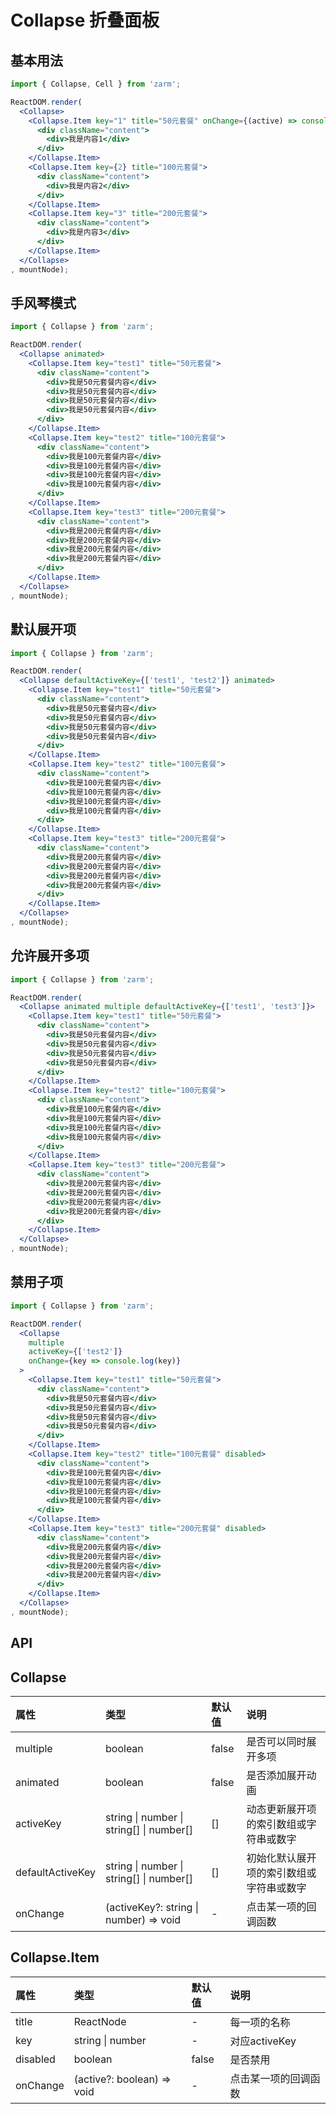 # Collapse 折叠面板



## 基本用法
```jsx
import { Collapse, Cell } from 'zarm';

ReactDOM.render(
  <Collapse>
    <Collapse.Item key="1" title="50元套餐" onChange={(active) => console.log(active)}>
      <div className="content">
        <div>我是内容1</div>
      </div>
    </Collapse.Item>
    <Collapse.Item key={2} title="100元套餐">
      <div className="content">
        <div>我是内容2</div>
      </div>
    </Collapse.Item>
    <Collapse.Item key="3" title="200元套餐">
      <div className="content">
        <div>我是内容3</div>
      </div>
    </Collapse.Item>
  </Collapse>
, mountNode);
```



## 手风琴模式
```jsx
import { Collapse } from 'zarm';

ReactDOM.render(
  <Collapse animated>
    <Collapse.Item key="test1" title="50元套餐">
      <div className="content">
        <div>我是50元套餐内容</div>
        <div>我是50元套餐内容</div>
        <div>我是50元套餐内容</div>
        <div>我是50元套餐内容</div>
      </div>
    </Collapse.Item>
    <Collapse.Item key="test2" title="100元套餐">
      <div className="content">
        <div>我是100元套餐内容</div>
        <div>我是100元套餐内容</div>
        <div>我是100元套餐内容</div>
        <div>我是100元套餐内容</div>
      </div>
    </Collapse.Item>
    <Collapse.Item key="test3" title="200元套餐">
      <div className="content">
        <div>我是200元套餐内容</div>
        <div>我是200元套餐内容</div>
        <div>我是200元套餐内容</div>
        <div>我是200元套餐内容</div>
      </div>
    </Collapse.Item>
  </Collapse>
, mountNode);
```



## 默认展开项
```jsx
import { Collapse } from 'zarm';

ReactDOM.render(
  <Collapse defaultActiveKey={['test1', 'test2']} animated>
    <Collapse.Item key="test1" title="50元套餐">
      <div className="content">
        <div>我是50元套餐内容</div>
        <div>我是50元套餐内容</div>
        <div>我是50元套餐内容</div>
        <div>我是50元套餐内容</div>
      </div>
    </Collapse.Item>
    <Collapse.Item key="test2" title="100元套餐">
      <div className="content">
        <div>我是100元套餐内容</div>
        <div>我是100元套餐内容</div>
        <div>我是100元套餐内容</div>
        <div>我是100元套餐内容</div>
      </div>
    </Collapse.Item>
    <Collapse.Item key="test3" title="200元套餐">
      <div className="content">
        <div>我是200元套餐内容</div>
        <div>我是200元套餐内容</div>
        <div>我是200元套餐内容</div>
        <div>我是200元套餐内容</div>
      </div>
    </Collapse.Item>
  </Collapse>
, mountNode);
```



## 允许展开多项
```jsx
import { Collapse } from 'zarm';

ReactDOM.render(
  <Collapse animated multiple defaultActiveKey={['test1', 'test3']}>
    <Collapse.Item key="test1" title="50元套餐">
      <div className="content">
        <div>我是50元套餐内容</div>
        <div>我是50元套餐内容</div>
        <div>我是50元套餐内容</div>
        <div>我是50元套餐内容</div>
      </div>
    </Collapse.Item>
    <Collapse.Item key="test2" title="100元套餐">
      <div className="content">
        <div>我是100元套餐内容</div>
        <div>我是100元套餐内容</div>
        <div>我是100元套餐内容</div>
        <div>我是100元套餐内容</div>
      </div>
    </Collapse.Item>
    <Collapse.Item key="test3" title="200元套餐">
      <div className="content">
        <div>我是200元套餐内容</div>
        <div>我是200元套餐内容</div>
        <div>我是200元套餐内容</div>
        <div>我是200元套餐内容</div>
      </div>
    </Collapse.Item>
  </Collapse>
, mountNode);
```



## 禁用子项
```jsx
import { Collapse } from 'zarm';

ReactDOM.render(
  <Collapse 
    multiple
    activeKey={['test2']}
    onChange={key => console.log(key)}
  >
    <Collapse.Item key="test1" title="50元套餐">
      <div className="content">
        <div>我是50元套餐内容</div>
        <div>我是50元套餐内容</div>
        <div>我是50元套餐内容</div>
        <div>我是50元套餐内容</div>
      </div>
    </Collapse.Item>
    <Collapse.Item key="test2" title="100元套餐" disabled>
      <div className="content">
        <div>我是100元套餐内容</div>
        <div>我是100元套餐内容</div>
        <div>我是100元套餐内容</div>
        <div>我是100元套餐内容</div>
      </div>
    </Collapse.Item>
    <Collapse.Item key="test3" title="200元套餐" disabled>
      <div className="content">
        <div>我是200元套餐内容</div>
        <div>我是200元套餐内容</div>
        <div>我是200元套餐内容</div>
        <div>我是200元套餐内容</div>
      </div>
    </Collapse.Item>
  </Collapse>
, mountNode);
```



## API

## Collapse
| 属性 | 类型 | 默认值 | 说明 |
| :--- | :--- | :--- | :--- |
| multiple | boolean | false | 是否可以同时展开多项 |
| animated | boolean | false | 是否添加展开动画 |
| activeKey | string \| number \| string[] \| number[] | [] | 动态更新展开项的索引数组或字符串或数字 |
| defaultActiveKey | string \| number \| string[] \| number[] | [] | 初始化默认展开项的索引数组或字符串或数字 |
| onChange | (activeKey?: string \| number) => void | - | 点击某一项的回调函数 |

## Collapse.Item
| 属性 | 类型 | 默认值 | 说明 |
| :--- | :--- | :--- | :--- |
| title | ReactNode | - | 每一项的名称 |
| key | string \| number | - | 对应activeKey |
| disabled | boolean | false | 是否禁用 |
| onChange | (active?: boolean) => void | - | 点击某一项的回调函数 |
